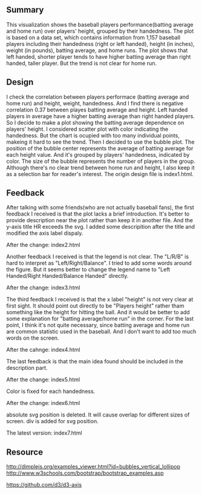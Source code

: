 ## Summary
This visualization shows the baseball players performance(batting average and home run) over players' height, grouped by their handedness.
The plot is based on a data set, which contains information from 1,157 baseball players including their handedness (right or left handed),
height (in inches), weight (in pounds), batting average, and home runs. The plot shows that left handed, shorter player tends to have 
higher batting average than right handed, taller player. But the trend is not clear for home run.

## Design
I check the correlation between players performace (batting average and home run) and height, weight, handedness. And I find there is
negative correlation 0.37 between playes batting average and height.  Left handed players in average have a higher batting average than right handed
players. So I decide to make a plot showing the batting average dependence on players' height. I considered scatter plot with color indicating 
the handedness. But the chart is ocupied with too many individual points, makeing it hard to see the trend. Then I decided to use the bubble 
plot. The position of the bubble center represents the average of batting average for each height value. And it's grouped by players' handedness,
indicated by color. The size of the bubble represents the number of players in the group. Although there's no clear trend between home run and
height, I also keep it as a selection bar for reader's interest.
The origin design file is index1.html.

## Feedback

After talking with some friends(who are not actually baseball fans), the first feedback I received is that the plot lacks a brief introduction. It's better to provide description near the plot rather than keep it in another file.  And the y-axis title HR exceeds the svg. I added some descripition after the title and modified the axis label dispaly. 

After the change:
index2.html

Another feedback I received is that the legend is not clear. The "L/R/B" is hard to interpret as "Left/Right/Balance". I tried to add
some words around the figure. But it seems better to change the legend name to "Left Handed/Right Handed/Balance Handed" directly. 

After the change:
index3.html

The third feedback I received is that the x label "height" is not very clear at first sight. It should point out directly to be "Players height" rather tham something like the height for hitting the ball. And it would be better to add some explanation for "batting average/home run" in the corner. For the last point, I think it's not quite necessary, since batting average and home run are common statistic used in the baseball. And I don't want to add too much words on the screen.

After the cahnge:
index4.html

The last feedback is that the main idea found should be included in the description part. 

After the change:
index5.html

Color is fixed for each handedness.

After the change:
index6.html

absolute svg position is deleted. It will cause overlap for different sizes of screen. div is added for svg position. 

The latest version:
index7.html


## Resource

http://dimplejs.org/examples_viewer.html?id=bubbles_vertical_lollipop
http://www.w3schools.com/bootstrap/bootstrap_examples.asp  

https://github.com/d3/d3-axis
